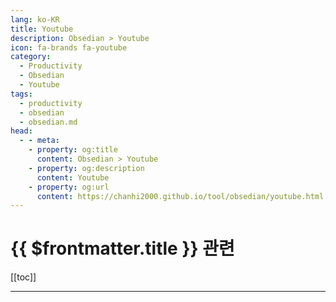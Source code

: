 ```yaml
---
lang: ko-KR
title: Youtube
description: Obsedian > Youtube
icon: fa-brands fa-youtube
category:
  - Productivity
  - Obsedian
  - Youtube
tags:
  - productivity
  - obsedian
  - obsedian.md
head:
  - - meta:
    - property: og:title
      content: Obsedian > Youtube
    - property: og:description
      content: Youtube
    - property: og:url
      content: https://chanhi2000.github.io/tool/obsedian/youtube.html
---
```


# {{ $frontmatter.title }} 관련

[[toc]]

---

<MyYouTubeItems jsonName="yu-vladcampos" /><!-- vladcampos -->
<MyYouTubeItems jsonName="yu-creative781" /><!-- 작가의 방 -->
<MyYouTubeItems jsonName="yu-thebetter-today" /><!-- 더 배러 (The Better) -->
<MyYouTubeItems jsonName="yu-VisualPKM" /><!-- Zsolt's Visual Personal Knowledge Management -->
<MyYouTubeItems jsonName="yu-beingpax" /><!-- Prakash Joshi Pax -->

<TagLinks />